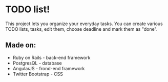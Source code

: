 # TODO list!

This project lets you organize your everyday tasks. You can create various TODO lists, tasks, edit them, choose deadline and mark them as "done".

## Made on:

* Ruby on Rails - back-end framework
* PostgresQL - database
* AngularJS - frond-end framework
* Twitter Bootstrap  - CSS